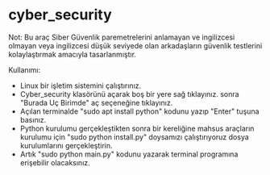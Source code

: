 # cyber_security


Not: Bu araç Siber Güvenlik paremetrelerini anlamayan ve ingilizcesi olmayan
veya ingilizcesi düşük seviyede olan arkadaşların güvenlik testlerini kolaylaştırmak 
amacıyla tasarlanmıştır.

Kullanımı: 
- Linux bir işletim sistemini çalıştırınız.
- Cyber_security klasörünü açarak boş bir yere sağ tıklayınız.
sonra "Burada Uç Birimde" aç seçeneğine tıklayınız.
- Açılan terminalde "sudo apt install python" kodunu yazıp "Enter" tuşuna basınız.
- Python kurulumu gerçekleştikten sonra bir kereliğine mahsus araçların kurulumu için
"sudo python install.py" doysamızı çalıştırıyoruz dosya kurulumlarını gerçekleştirin.
- Artık "sudo python main.py" kodunu yazarak terminal programına erişebilir olacaksınız.
